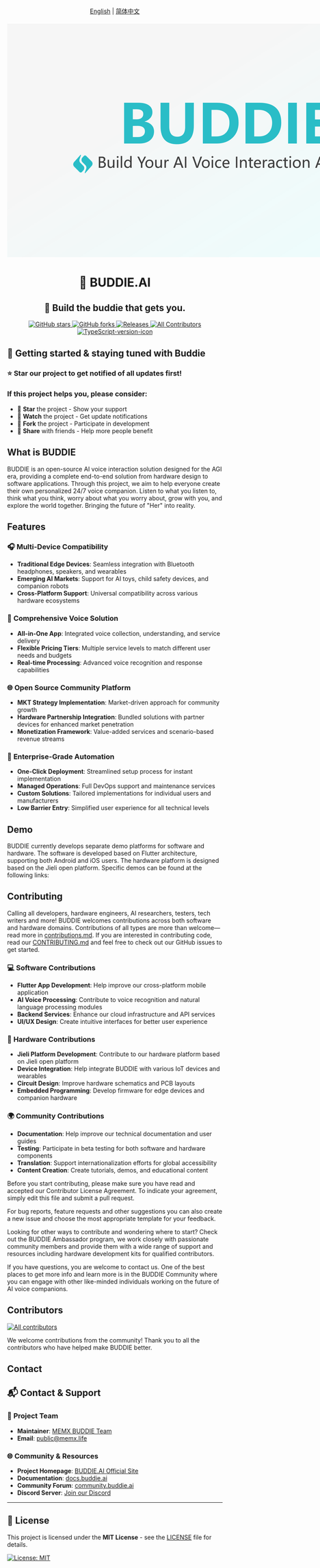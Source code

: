 # 
<p align="center">
  <a href="README.md">English</a> | <a href="README.zh_CN.md">简体中文</a>
</p>

<div style="text-align: center; margin: 20px 0;">
  <img src="image/logo.png" alt="BUDDIE.AI Logo" style="max-width: 1200px; height: auto;">
</div>

<div align="center">

# 🤖 BUDDIE.AI

## 🎯 Build the buddie that gets you. 


<p align="center">
  <a href="https://github.com/Buddie-AI/Buddie">
    <img src="https://img.shields.io/github/stars/Buddie-AI/Buddie?style=flat-square&color=4F8CC9&label=Star&logo=github&logoColor=gray" alt="GitHub stars"/>
  </a>
  <a href="https://github.com/Buddie-AI/Buddie/fork">
    <img src="https://img.shields.io/github/forks/Buddie-AI/Buddie?style=flat-square&color=4F8CC9&label=Fork&logo=github&logoColor=gray" alt="GitHub forks"/>
  </a>
  <a href="https://github.com/Buddie-AI/Buddie/releases/latest">
    <img src="https://img.shields.io/github/downloads/Buddie-AI/Buddie/total?style=flat-square&color=9EA7AD&label=Download&logo=cloud-download&logoColor=4F8CC9" alt="Releases"/>
  </a>
  <a href="#contributors">
    <img src="https://img.shields.io/badge/all_contributors-∞-lightgray?style=flat-square&color=8BC34A&label=Contributors" alt="All Contributors"/>
  </a>
  <a href="https://www.typescriptlang.org/">
    <img src="https://img.shields.io/badge/TypeScript-%5E5.0-8BC34A?logo=typescript&style=flat-square&logoColor=gray" alt="TypeScript-version-icon"/>
  </a>
</p>
</div>



## 🚀 Getting started & staying tuned with Buddie

### ⭐ **Star** our project to get notified of all updates first!

### If this project helps you, please consider:
- 🌟 **Star** the project - Show your support
- 👀 **Watch** the project - Get update notifications  
- 🍴 **Fork** the project - Participate in development
- 📢 **Share** with friends - Help more people benefit



## What is BUDDIE 
BUDDIE is an open-source AI voice interaction solution designed for the AGI era, providing a complete end-to-end solution from hardware design to software applications. Through this project, we aim to help everyone create their own personalized 24/7 voice companion. Listen to what you listen to, think what you think, worry about what you worry about, grow with you, and explore the world together. Bringing the future of "Her" into reality.


## Features
### 🎧 **Multi-Device Compatibility**
- **Traditional Edge Devices**: Seamless integration with Bluetooth headphones, speakers, and wearables
- **Emerging AI Markets**: Support for AI toys, child safety devices, and companion robots
- **Cross-Platform Support**: Universal compatibility across various hardware ecosystems

### 📱 **Comprehensive Voice Solution**
- **All-in-One App**: Integrated voice collection, understanding, and service delivery
- **Flexible Pricing Tiers**: Multiple service levels to match different user needs and budgets
- **Real-time Processing**: Advanced voice recognition and response capabilities

### 🌐 **Open Source Community Platform**
- **MKT Strategy Implementation**: Market-driven approach for community growth
- **Hardware Partnership Integration**: Bundled solutions with partner devices for enhanced market penetration
- **Monetization Framework**: Value-added services and scenario-based revenue streams

### 🚀 **Enterprise-Grade Automation**
- **One-Click Deployment**: Streamlined setup process for instant implementation
- **Managed Operations**: Full DevOps support and maintenance services
- **Custom Solutions**: Tailored implementations for individual users and manufacturers
- **Low Barrier Entry**: Simplified user experience for all technical levels




## Demo
BUDDIE currently develops separate demo platforms for software and hardware. The software is developed based on Flutter architecture, supporting both Android and iOS users. The hardware platform is designed based on the Jieli open platform. Specific demos can be found at the following links:



## Contributing
Calling all developers, hardware engineers, AI researchers, testers, tech writers and more! BUDDIE welcomes contributions across both software and hardware domains. Contributions of all types are more than welcome—read more in [contributions.md](contributions.md). If you are interested in contributing code, read our [CONTRIBUTING.md](contributions.md) and feel free to check out our GitHub issues to get started.

### 💻 **Software Contributions**
- **Flutter App Development**: Help improve our cross-platform mobile application
- **AI Voice Processing**: Contribute to voice recognition and natural language processing modules
- **Backend Services**: Enhance our cloud infrastructure and API services
- **UI/UX Design**: Create intuitive interfaces for better user experience

### 🔧 **Hardware Contributions**
- **Jieli Platform Development**: Contribute to our hardware platform based on Jieli open platform
- **Device Integration**: Help integrate BUDDIE with various IoT devices and wearables
- **Circuit Design**: Improve hardware schematics and PCB layouts
- **Embedded Programming**: Develop firmware for edge devices and companion hardware

### 🌍 **Community Contributions**
- **Documentation**: Help improve our technical documentation and user guides
- **Testing**: Participate in beta testing for both software and hardware components
- **Translation**: Support internationalization efforts for global accessibility
- **Content Creation**: Create tutorials, demos, and educational content

Before you start contributing, please make sure you have read and accepted our Contributor License Agreement. To indicate your agreement, simply edit this file and submit a pull request.

For bug reports, feature requests and other suggestions you can also create a new issue and choose the most appropriate template for your feedback.

Looking for other ways to contribute and wondering where to start? Check out the BUDDIE Ambassador program, we work closely with passionate community members and provide them with a wide range of support and resources including hardware development kits for qualified contributors.

If you have questions, you are welcome to contact us. One of the best places to get more info and learn more is in the BUDDIE Community where you can engage with other like-minded individuals working on the future of AI voice companions.


## Contributors
<a href="https://github.com/Buddie-AI/Buddie/graphs/contributors">
  <img src="https://contrib.rocks/image?repo=Buddie-AI/Buddie" alt="All contributors" />
</a>

We welcome contributions from the community! Thank you to all the contributors who have helped make BUDDIE better.



## Contact

## 📬 Contact & Support

### 🏢 **Project Team**
- **Maintainer**: [MEMX BUDDIE Team](https://github.com/memx-life)
- **Email**: [public@memx.life](mailto:public@memx.life)

### 🌐 **Community & Resources**
- **Project Homepage**: [BUDDIE.AI Official Site](https://buddie.ai)
- **Documentation**: [docs.buddie.ai](https://docs.buddie.ai)
- **Community Forum**: [community.buddie.ai](https://community.buddie.ai)
- **Discord Server**: [Join our Discord](https://discord.gg/buddie-ai)

---

## 📄 License

This project is licensed under the **MIT License** - see the [LICENSE](LICENSE) file for details.

[![License: MIT](https://img.shields.io/badge/License-MIT-yellow.svg)](https://opensource.org/licenses/MIT)
